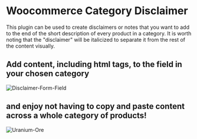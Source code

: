 # Woocommerce Category Disclaimer

This plugin can be used to create disclaimers or notes that you want to add to the end of the short description of every product in a category. It is worth noting that the "disclaimer" will be italicized to separate it from the rest of the content visually.

## Add content, including html tags, to the field in your chosen category

![Disclaimer-Form-Field](https://user-images.githubusercontent.com/6086346/59138131-20a35c80-8940-11e9-996f-eccc4f4952e7.png)

## and enjoy not having to copy and paste content across a whole category of products!

![Uranium-Ore](https://user-images.githubusercontent.com/6086346/59138382-9c51d900-8941-11e9-8e85-50a0570c07a7.png)
